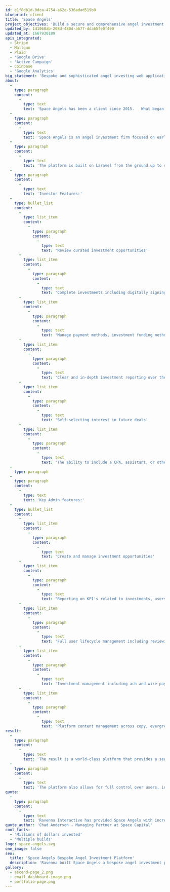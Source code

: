 ```yaml
---
id: e1f8db1d-0dca-4754-a62e-536adad519b0
blueprint: client
title: 'Space Angels'
project_objectives: 'Build a secure and comprehensive angel investment application'
updated_by: 1d1068ab-208d-480d-a677-dda65fe0f490
updated_at: 1667930189
apis_integrated:
  - Stripe
  - Mailgun
  - Plaid
  - 'Google Drive'
  - 'Active Campaign'
  - Coinbase
  - 'Google Analytics'
big_statement: 'Bespoke and sophisticated angel investing web application'
about:
  -
    type: paragraph
    content:
      -
        type: text
        text: 'Space Angels has been a client since 2015.   What began as a simple support contract has grown into two full web application builds and countless additional design and development engagements.  '
  -
    type: paragraph
    content:
      -
        type: text
        text: 'Space Angels is an angel investment firm focused on early-stage Space startups.   They operate a bespoke web-based investment platform from which they curate deals, manage members, and administrate the investments long term. '
  -
    type: paragraph
    content:
      -
        type: text
        text: 'The platform is built on Laravel from the ground up to support Space Angels and their investors.  The application feature-set is wide and covers Investors and system management.  '
  -
    type: paragraph
    content:
      -
        type: text
        text: 'Investor Features:'
  -
    type: bullet_list
    content:
      -
        type: list_item
        content:
          -
            type: paragraph
            content:
              -
                type: text
                text: 'Review curated investment opportunities'
      -
        type: list_item
        content:
          -
            type: paragraph
            content:
              -
                type: text
                text: 'Complete investments including digitally signing the appropriate documents'
      -
        type: list_item
        content:
          -
            type: paragraph
            content:
              -
                type: text
                text: 'Manage payment methods, investment funding methods, and investment entities'
      -
        type: list_item
        content:
          -
            type: paragraph
            content:
              -
                type: text
                text: 'Clear and in-depth investment reporting over the life of an investment'
      -
        type: list_item
        content:
          -
            type: paragraph
            content:
              -
                type: text
                text: 'Self-selecting interest in future deals'
      -
        type: list_item
        content:
          -
            type: paragraph
            content:
              -
                type: text
                text: 'The ability to include a CPA, assistant, or other support staff in a limited capacity'
  -
    type: paragraph
  -
    type: paragraph
    content:
      -
        type: text
        text: 'Key Admin features:'
  -
    type: bullet_list
    content:
      -
        type: list_item
        content:
          -
            type: paragraph
            content:
              -
                type: text
                text: 'Create and manage investment opportunities'
      -
        type: list_item
        content:
          -
            type: paragraph
            content:
              -
                type: text
                text: "Reporting on KPI's related to investments, users, interactions and more"
      -
        type: list_item
        content:
          -
            type: paragraph
            content:
              -
                type: text
                text: 'Full user lifecycle management including reviewing applications, approving, limited access, soft deleting, and full removal'
      -
        type: list_item
        content:
          -
            type: paragraph
            content:
              -
                type: text
                text: 'Investment management including ach and wire payment handling, countersigning documents inside the admin and handling recurring payments'
      -
        type: list_item
        content:
          -
            type: paragraph
            content:
              -
                type: text
                text: 'Platform content management across copy, evergreen content and all deals'
result:
  -
    type: paragraph
    content:
      -
        type: text
        text: 'The result is a world-class platform that provides a seamless investing experience, making it easy for accredited investors to make intelligent investment decisions. In addition, it provides robust tools to track individual company progress, construct a diversified portfolio, and measure performance over time.'
  -
    type: paragraph
    content:
      -
        type: text
        text: 'The platform also allows for full control over users, investments and more from the administration side.'
quote:
  -
    type: paragraph
    content:
      -
        type: text
        text: 'Ravenna Interactive has provided Space Angels with incredible Laravel development services since 2015. Our online investment platform is critical to the success of our business. Ravenna has been instrumental in the development of this platform. Ravenna has been great to work with and I highly recommend them.'
quote_author: 'Chad Anderson - Managing Partner at Space Capital'
cool_facts:
  - 'Millions of dollars invested'
  - 'Multiple builds'
logo: space-angels.svg
one_image: false
seo:
  title: 'Space Angels Bespoke Angel Investment Platform'
  description: 'Ravenna built Space Angels a bespoke angel investment platform for raising money for early-stage space companies.'
gallery:
  - ascend-page_2.png
  - email_dashboard-image.png
  - portfolio-page.png
---
```

